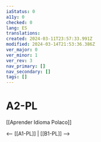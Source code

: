 ```yaml
---
iaStatus: 0
a11y: 0
checked: 0
lang: ES
translations: 
created: 2024-03-11T23:57:33.991Z
modified: 2024-03-14T21:53:36.386Z
ver_major: 0
ver_minor: 1
ver_rev: 3
nav_primary: []
nav_secondary: []
tags: []
---
```

# A2-PL

[[Aprender Idioma Polaco]]

<-- [[A1-PL]] | [[B1-PL]] -->